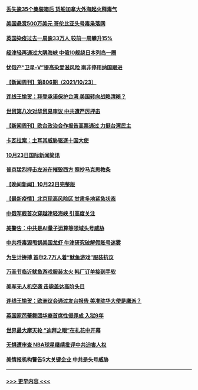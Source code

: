 #### [丢失逾35个集装箱后 货船加拿大外海起火释毒气](../pages/prog202/a103251113.md?t=10242001) 
#### [美国悬赏500万美元 哥伦比亚头号毒枭落网](../pages/prog202/a103251100.md?t=10242001) 
#### [英国染疫过去一周逾33万人 较前一周攀升15%](../pages/prog202/a103251044.md?t=10242001) 
#### [经津轻再通过大隅海峡 中俄10舰绕日本列岛一圈](../pages/prog202/a103251038.md?t=10242001) 
#### [忧俄产“卫星-V”提高染爱滋风险 南非停用纳国跟进](../pages/prog202/a103251025.md?t=10242001) 
#### [【新闻周刊】第806期（2021/10/23）](../pages/prog202/a103250962.md?t=10242001) 
#### [连线王愉贺：拜登承诺保护台湾 美国转向战略清晰？](../pages/prog202/a103250246.md?t=10242001) 
#### [世贸第八次对华贸易审议 中共遭严厉抨击](../pages/prog202/a103250856.md?t=10242001) 
#### [【新闻周刊】欧台政治合作报告高票通过 力挺台湾民主](../pages/prog202/a103250888.md?t=10242001) 
#### [卡瓦拉案：土耳其威胁驱逐十国大使](../pages/prog202/a103250818.md?t=10242001) 
#### [10月23日国际新闻简讯](../pages/prog202/a103250811.md?t=10242001) 
#### [普京猛烈抨击左派在摧毁西方 照抄马克思教条](../pages/prog202/a103250663.md?t=10242001) 
#### [【晚间新闻】10月22日完整版](../pages/prog202/a103250672.md?t=10242001) 
#### [【最新疫情】北京现高风险区 甘肃多地紧急状态](../pages/prog202/a103250720.md?t=10242001) 
#### [中俄军舰首次穿越津轻海峡 引高度关注](../pages/prog202/a103250701.md?t=10242001) 
#### [美警告：中共是AI量子运算等领域头号威胁](../pages/prog202/a103250198.md?t=10242001) 
#### [中共将毒源甩锅美国龙虾 牛津研究破解假账号迷雾](../pages/prog202/a103250222.md?t=10242001) 
#### [为生计拚搏 首尔2.7万人着“鱿鱼游戏”服装抗议](../pages/prog202/a103250602.md?t=10242001) 
#### [万圣节临近鱿鱼游戏服装太火 韩厂订单接到手软](../pages/prog202/a103249742.md?t=10242001) 
#### [美军无人机空袭 击毙盖达高阶头目](../pages/prog202/a103250394.md?t=10242001) 
#### [连线王愉贺：欧洲议会通过友台报告 美准驻华大使是鹰派？](../pages/prog202/a103249297.md?t=10242001) 
#### [英国家芭蕾舞团华裔首席性侵罪成 入狱9年](../pages/prog202/a103250206.md?t=10242001) 
#### [世界最大摩天轮 “迪拜之眼”在礼花中开幕](../pages/prog202/a103250171.md?t=10242001) 
#### [无惧遭审查 NBA球星继续批评中共迫害人权](../pages/prog202/a103250144.md?t=10242001) 
#### [美情报机构警告5大关键企业 中共是头号威胁](../pages/prog202/a103250082.md?t=10242001) 

----
#### [ >>> 更早内容 <<< ](../indexes/prog202-earlier.md)
